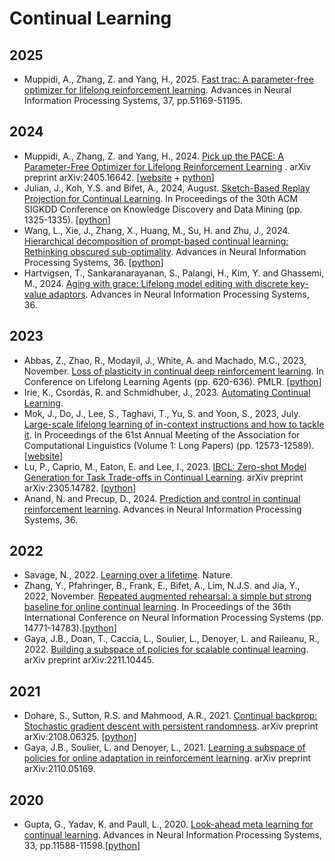 # Continual Learning
## 2025
* Muppidi, A., Zhang, Z. and Yang, H., 2025. [Fast trac: A parameter-free optimizer for lifelong reinforcement learning](https://proceedings.neurips.cc/paper_files/paper/2024/file/5b76d77e7095c6480ed827b85f0c2878-Paper-Conference.pdf). Advances in Neural Information Processing Systems, 37, pp.51169-51195.
## 2024
* Muppidi, A., Zhang, Z. and Yang, H., 2024. [Pick up the PACE: A Parameter-Free Optimizer for Lifelong Reinforcement Learning](https://arxiv.org/abs/2405.16642)
. arXiv preprint arXiv:2405.16642. [[website](https://computationalrobotics.seas.harvard.edu/TRAC/) + [python](https://github.com/ComputationalRobotics/TRAC?tab=readme-ov-file)]
* Julian, J., Koh, Y.S. and Bifet, A., 2024, August. [Sketch-Based Replay Projection for Continual Learning](https://dl.acm.org/doi/pdf/10.1145/3637528.3671714). In Proceedings of the 30th ACM SIGKDD Conference on Knowledge Discovery and Data Mining (pp. 1325-1335). [[python](https://github.com/jjul482/Sketched-Replay-Projection)]
* Wang, L., Xie, J., Zhang, X., Huang, M., Su, H. and Zhu, J., 2024. [Hierarchical decomposition of prompt-based continual learning: Rethinking obscured sub-optimality](https://proceedings.neurips.cc/paper_files/paper/2023/file/d9f8b5abc8e0926539ecbb492af7b2f1-Paper-Conference.pdf). Advances in Neural Information Processing Systems, 36. [[python](https://github.com/thu-ml/HiDe-Prompt)]
* Hartvigsen, T., Sankaranarayanan, S., Palangi, H., Kim, Y. and Ghassemi, M., 2024. [Aging with grace: Lifelong model editing with discrete key-value adaptors](https://proceedings.neurips.cc/paper_files/paper/2023/file/95b6e2ff961580e03c0a662a63a71812-Paper-Conference.pdf). Advances in Neural Information Processing Systems, 36.
## 2023
* Abbas, Z., Zhao, R., Modayil, J., White, A. and Machado, M.C., 2023, November. [Loss of plasticity in continual deep reinforcement learning](https://www.nature.com/articles/s41586-024-07711-7). In Conference on Lifelong Learning Agents (pp. 620-636). PMLR. [[python](https://github.com/shibhansh/loss-of-plasticity)]
* Irie, K., Csordás, R. and Schmidhuber, J., 2023. [Automating Continual Learning](https://openreview.net/pdf?id=5twh6pM4SR).
* Mok, J., Do, J., Lee, S., Taghavi, T., Yu, S. and Yoon, S., 2023, July. [Large-scale lifelong learning of in-context instructions and how to tackle it](https://aclanthology.org/2023.acl-long.703.pdf). In Proceedings of the 61st Annual Meeting of the Association for Computational Linguistics (Volume 1: Long Papers) (pp. 12573-12589). [[website](https://aclanthology.org/2023.acl-long.703/)]
* Lu, P., Caprio, M., Eaton, E. and Lee, I., 2023. [IBCL: Zero-shot Model Generation for Task Trade-offs in Continual Learning](https://arxiv.org/pdf/2305.14782). arXiv preprint arXiv:2305.14782. [[python](https://github.com/ibcl-anon/ibcl)]
* Anand, N. and Precup, D., 2024. [Prediction and control in continual reinforcement learning](https://proceedings.neurips.cc/paper_files/paper/2023/file/c94bbbef466ab1b2cfa100e41413b3a8-Paper-Conference.pdf). Advances in Neural Information Processing Systems, 36.
## 2022
* Savage, N., 2022. [Learning over a lifetime](https://www.nature.com/articles/d41586-022-01962-y). Nature.
* Zhang, Y., Pfahringer, B., Frank, E., Bifet, A., Lim, N.J.S. and Jia, Y., 2022, November. [Repeated augmented rehearsal: a simple but strong baseline for online continual learning](https://papers.neurips.cc/paper_files/paper/2022/file/5ebbbac62b968254093023f1c95015d3-Paper-Conference.pdf). In Proceedings of the 36th International Conference on Neural Information Processing Systems (pp. 14771-14783).[[python](https://github.com/YaqianZhang/RepeatedAugmentedRehearsal/tree/master)]
* Gaya, J.B., Doan, T., Caccia, L., Soulier, L., Denoyer, L. and Raileanu, R., 2022. [Building a subspace of policies for scalable continual learning](https://arxiv.org/pdf/2211.10445). arXiv preprint arXiv:2211.10445.
## 2021
* Dohare, S., Sutton, R.S. and Mahmood, A.R., 2021. [Continual backprop: Stochastic gradient descent with persistent randomness](https://arxiv.org/abs/2108.06325). arXiv preprint arXiv:2108.06325. [[python](https://github.com/shibhansh/loss-of-plasticity)]
* Gaya, J.B., Soulier, L. and Denoyer, L., 2021. [Learning a subspace of policies for online adaptation in reinforcement learning](https://arxiv.org/pdf/2110.05169). arXiv preprint arXiv:2110.05169.
## 2020
* Gupta, G., Yadav, K. and Paull, L., 2020. [Look-ahead meta learning for continual learning](https://proceedings.neurips.cc/paper_files/paper/2020/file/85b9a5ac91cd629bd3afe396ec07270a-Paper.pdf). Advances in Neural Information Processing Systems, 33, pp.11588-11598.[[python](https://github.com/montrealrobotics/La-MAML?tab=readme-ov-file)]
